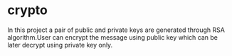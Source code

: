 # crypto
In this project a pair of public and private keys are generated through RSA algorithm.User can encrypt the message using public key which can be later decrypt using private key only.
